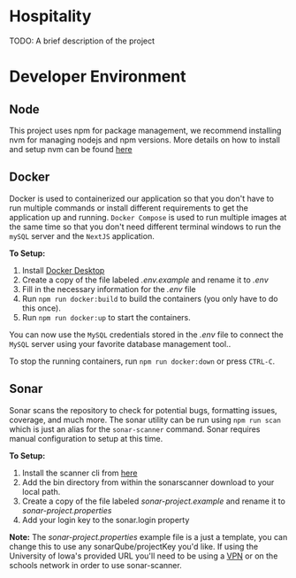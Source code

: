 # Hospitality

TODO: A brief description of the project

# Developer Environment

## Node

This project uses npm for package management, we recommend installing nvm for managing nodejs and npm versions. More details on how to install and setup nvm can be found [here](https://github.com/nvm-sh/nvm#installing-and-updating)

## Docker

Docker is used to containerized our application so that you don't have to run multiple commands or install different requirements to get the application up and running. `Docker Compose` is used to run multiple images at the same time so that you don't need different terminal windows to run the `mySQL` server and the `NextJS` application.

**To Setup:**

1. Install [Docker Desktop](https://www.docker.com/products/docker-desktop/)
2. Create a copy of the file labeled _.env.example_ and rename it to _.env_
3. Fill in the necessary information for the _.env_ file
4. Run `npm run docker:build` to build the containers (you only have to do this once).
5. Run `npm run docker:up` to start the containers.

You can now use the `MySQL` credentials stored in the _.env_ file to connect the `MySQL` server using your favorite database management tool..

To stop the running containers, run `npm run docker:down` or press `CTRL-C`.

## Sonar

Sonar scans the repository to check for potential bugs, formatting issues, coverage, and much more. The sonar utility can be run using `npm run scan` which is just an alias for the `sonar-scanner` command. Sonar requires manual configuration to setup at this time.

**To Setup:**

1. Install the scanner cli from [here](https://docs.sonarqube.org/latest/analyzing-source-code/scanners/sonarscanner/)
2. Add the bin directory from within the sonarscanner download to your local path.
3. Create a copy of the file labeled _sonar-project.example_ and rename it to _sonar-project.properties_
4. Add your login key to the sonar.login property

**Note:** The _sonar-project.properties_ example file is a just a template, you can change this to use any sonarQube/projectKey you'd like. If using the University of Iowa's provided URL you'll need to be using a [VPN](https://its.uiowa.edu/vpn) or on the schools network in order to use sonar-scanner.
